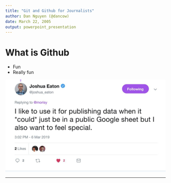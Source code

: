 ```yaml
---
title: "Git and Github for Journalists"
author: Dan Nguyen (@dancow)
date: March 22, 2005
output: powerpoint_presentation
---
```


# What is Github

- Fun
- Really fun


![image tweet-joshua_eaton.jpg](images/tweet-joshua_eaton.jpg)

---
